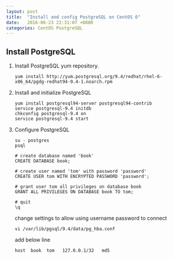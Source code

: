 ```yaml
---
layout: post
title:  "Install and config PostgreSQL on CentOS 6"
date:   2016-06-23 22:31:07 +0800
categories: CentOS PostgreSQL
---
```


## Install PostgreSQL

1. Install PostgreSQL yum repository.

    ```
    yum install http://yum.postgresql.org/9.4/redhat/rhel-6-x86_64/pgdg-redhat94-9.4-1.noarch.rpm
    ```

2. Install and initialize PostgreSQL

    ```
    yum install postgresql94-server postgresql94-contrib
    service postgresql-9.4 initdb
    chkconfig postgresql-9.4 on
    service postgresql-9.4 start
    ```

2. Configure PostgreSQL

    ```
    su - postgres
    psql

    # create database named 'book'
    CREATE DATABASE book;

    # create user named 'tom' with password 'password'
    CREATE USER tom WITH ENCRYPTED PASSWORD 'password';

    # grant user tom all privileges on database book
    GRANT ALL PRIVILEGES ON DATABASE book TO tom;

    # quit
    \q

    ```

    change settings to allow using username password to connect
    ```
    vi /var/lib/pgsql/9.4/data/pg_hba.conf
    ```

    add below line
    ```
    host  book  tom   127.0.0.1/32   md5
    ```
